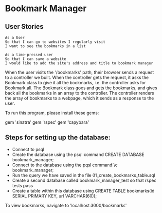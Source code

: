 # Bookmark Manager

## User Stories
```
As a User
So that I can go to websites I regularly visit
I want to see the bookmarks in a list
```
```
As a time-pressed user
So that I can save a website
I would like to add the site's address and title to bookmark manager
```
When the user visits the '/bookmarks' path, their browser sends a request to a controller we built.
When the controller gets the request, it asks the Bookmark class to give it all the bookmarks, i.e. the controller asks for Bookmark.all.
The Bookmark class goes and gets the bookmarks, and gives back all the bookmarks in an array to the controller.
The controller renders the array of bookmarks to a webpage, which it sends as a response to the user.

To run this program, please install these gems:

gem 'sinatra'
gem 'rspec'
gem 'capybara'

## Steps for setting up the database:

- Connect to psql
- Create the database using the psql command CREATE DATABASE bookmark_manager;
- Connect to the database using the pqsl command \c bookmark_manager;
- Run the query we have saved in the file 01_create_bookmarks_table.sql
- Create a second database called bookmark_manager_test so that rspec tests pass
- Create a table within this database using CREATE TABLE bookmarks(id SERIAL PRIMARY KEY, url VARCHAR(60));


To view bookmarks, navigate to 'localhost:3000/bookmarks'
